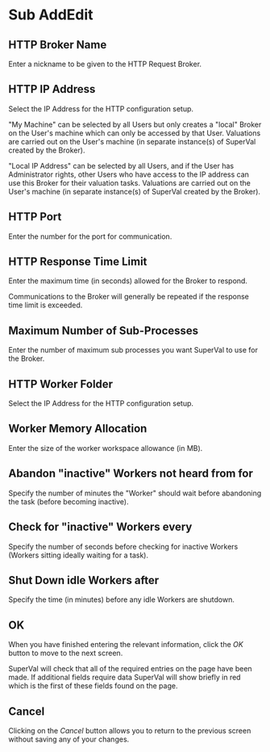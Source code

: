 # Sub AddEdit



## HTTP Broker Name

Enter a nickname to be given to the HTTP Request Broker.

## HTTP IP Address

Select the IP Address for the HTTP configuration setup. 

"My Machine" can be selected by all Users but only creates
a "local" Broker on the User's machine which can only be 
accessed by that User. Valuations are carried out on the 
User's machine (in separate instance(s) of SuperVal created 
by the Broker).

"Local IP Address" can be selected by all Users, and if the
User has Administrator rights, other Users who have access
to the IP address can use this Broker for their valuation 
tasks. Valuations are carried out on the User's machine 
(in separate instance(s) of SuperVal created by the Broker).

## HTTP Port

Enter the number for the port for communication.

## HTTP Response Time Limit

Enter the maximum time (in seconds) allowed for the Broker to respond.  

Communications to the Broker will generally be repeated if the response
time limit is exceeded.

## Maximum Number of Sub-Processes

Enter the number of maximum sub processes you want SuperVal to use 
for the Broker.

## HTTP Worker Folder

Select the IP Address for the HTTP configuration setup.

## Worker Memory Allocation

Enter the size of the worker workspace allowance (in MB).

## Abandon "inactive" Workers not heard from for

Specify the number of minutes the "Worker" should wait before abandoning the task
(before becoming inactive).

## Check for "inactive" Workers every

Specify the number of seconds before checking for inactive Workers
(Workers sitting ideally waiting for a task).

## Shut Down idle Workers after

Specify the time (in minutes) before any idle Workers are shutdown.

## OK

When you have finished entering the relevant information, click the _OK_
button to move to the next screen.

SuperVal will check that all of the required entries on the page have
been made. If additional fields require data SuperVal will show briefly
in red which is the first of these fields found on the page.

## Cancel

Clicking on the _Cancel_ button allows you to return to the previous
screen without saving any of your changes.